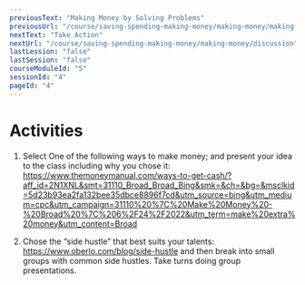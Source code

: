 ```yaml
---
previousText: "Making Money by Solving Problems"
previousUrl: "/course/saving-spending-making-money/making-money/making-money-by-solving-problems"
nextText: "Take Action"
nextUrl: "/course/saving-spending-making-money/making-money/discussion"
lastLession: "false"
lastSession: "false"
courseModuleId: "5"
sessionId: "4"
pageId: "4"
---
```



# Activities

1. Select One of the following ways to make money; and present your idea to the class including why you chose it:
https://www.themoneymanual.com/ways-to-get-cash/?aff_id=2N1XNL&smt=31110_Broad_Broad_Bing&smk=&ch=&bg=&msclkid=5d23b93ea2fa132bee35dbce8896f7cd&utm_source=bing&utm_medium=cpc&utm_campaign=31110%20%7C%20Make%20Money%20-%20Broad%20%7C%206%2F24%2F2022&utm_term=make%20extra%20money&utm_content=Broad

2. Chose the “side hustle” that best suits your talents: https://www.oberlo.com/blog/side-hustle and then break into small groups with common side hustles. Take turns doing group presentations.  
